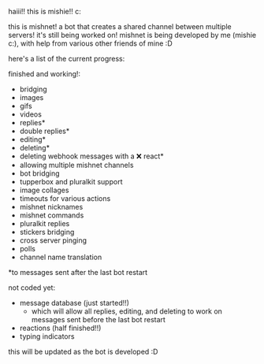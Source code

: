 haiii!! this is mishie!! c:

this is mishnet! a bot that creates a shared channel between multiple servers! it's still being worked on!
mishnet is being developed by me (mishie c:), with help from various other friends of mine :D

here's a list of the current progress:

finished and working!:
- bridging
- images
- gifs
- videos
- replies*
- double replies*
- editing*
- deleting*
- deleting webhook messages with a :x: react*
- allowing multiple mishnet channels
- bot bridging
- tupperbox and pluralkit support
- image collages
- timeouts for various actions
- mishnet nicknames
- mishnet commands
- pluralkit replies
- stickers bridging
- cross server pinging
- polls
- channel name translation

*to messages sent after the last bot restart

not coded yet:
- message database (just started!!)
  - which will allow all replies, editing, and deleting to work on messages sent before the last bot restart
- reactions (half finished!!)
- typing indicators

this will be updated as the bot is developed :D
